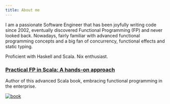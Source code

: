 ```yaml
---
title: About me
---
```


I am a passionate Software Engineer that has been joyfully writing code since 2002, eventually discovered Functional Programming (FP) and never looked back. Nowadays, fairly familiar with advanced functional programming concepts and a big fan of concurrency, functional effects and static typing.

Proficient with Haskell and Scala. Nix enthusiast.

### [Practical FP in Scala: A hands-on approach](https://leanpub.com/pfp-scala)

Author of this advanced Scala book, embracing functional programming in the enterprise.

[![book](img/pfps.png)](https://leanpub.com/pfp-scala)
